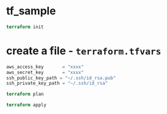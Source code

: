 # tf_sample

```terraform
terraform init
```

# create a file - `terraform.tfvars`

```terraform
aws_access_key       = "xxxx"
aws_secret_key       = "xxxx"
ssh_public_key_path = "~/.ssh/id_rsa.pub"
ssh_private_key_path = "~/.ssh/id_rsa"
```

```terraform
terraform plan
```


```terraform
terraform apply
```

